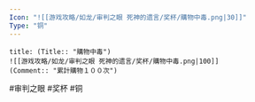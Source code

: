 ```yaml
---
Icon: "![[游戏攻略/如龙/审判之眼 死神的遗言/奖杯/購物中毒.png|30]]"
Type: "铜"
---
```

```ad-common-bronze-trophy
title: (Title:: "購物中毒")
![[游戏攻略/如龙/审判之眼 死神的遗言/奖杯/購物中毒.png|100]]
(Comment:: "累計購物１００次")
```

#审判之眼 #奖杯 #铜
